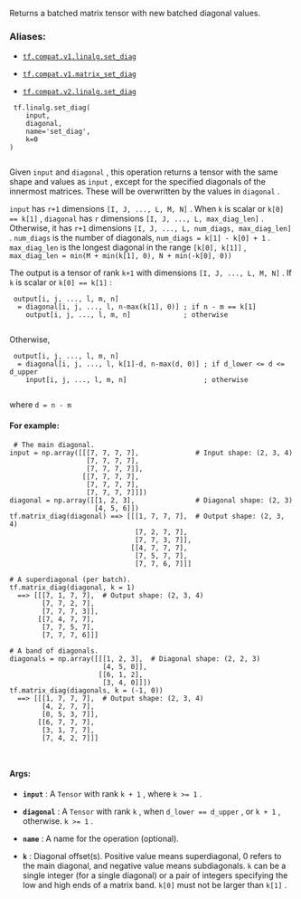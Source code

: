 Returns a batched matrix tensor with new batched diagonal values.



### Aliases:

- [ `tf.compat.v1.linalg.set_diag` ](/api_docs/python/tf/linalg/set_diag)

- [ `tf.compat.v1.matrix_set_diag` ](/api_docs/python/tf/linalg/set_diag)

- [ `tf.compat.v2.linalg.set_diag` ](/api_docs/python/tf/linalg/set_diag)



```
 tf.linalg.set_diag(
    input,
    diagonal,
    name='set_diag',
    k=0
)
 
```

Given  `input`  and  `diagonal` , this operation returns a tensor with the
same shape and values as  `input` , except for the specified diagonals of the
innermost matrices. These will be overwritten by the values in  `diagonal` .

 `input`  has  `r+1`  dimensions  `[I, J, ..., L, M, N]` . When  `k`  is scalar or
 `k[0] == k[1]` ,  `diagonal`  has  `r`  dimensions  `[I, J, ..., L, max_diag_len]` .
Otherwise, it has  `r+1`  dimensions  `[I, J, ..., L, num_diags, max_diag_len]` .
 `num_diags`  is the number of diagonals,  `num_diags = k[1] - k[0] + 1` .
 `max_diag_len`  is the longest diagonal in the range  `[k[0], k[1]]` ,
 `max_diag_len = min(M + min(k[1], 0), N + min(-k[0], 0))` 

The output is a tensor of rank  `k+1`  with dimensions  `[I, J, ..., L, M, N]` .
If  `k`  is scalar or  `k[0] == k[1]` :



```
 output[i, j, ..., l, m, n]
  = diagonal[i, j, ..., l, n-max(k[1], 0)] ; if n - m == k[1]
    output[i, j, ..., l, m, n]             ; otherwise
 
```

Otherwise,



```
 output[i, j, ..., l, m, n]
  = diagonal[i, j, ..., l, k[1]-d, n-max(d, 0)] ; if d_lower <= d <= d_upper
    input[i, j, ..., l, m, n]                   ; otherwise
 
```

where  `d = n - m` 



#### For example:


```
 # The main diagonal.
input = np.array([[[7, 7, 7, 7],              # Input shape: (2, 3, 4)
                   [7, 7, 7, 7],
                   [7, 7, 7, 7]],
                  [[7, 7, 7, 7],
                   [7, 7, 7, 7],
                   [7, 7, 7, 7]]])
diagonal = np.array([[1, 2, 3],               # Diagonal shape: (2, 3)
                     [4, 5, 6]])
tf.matrix_diag(diagonal) ==> [[[1, 7, 7, 7],  # Output shape: (2, 3, 4)
                               [7, 2, 7, 7],
                               [7, 7, 3, 7]],
                              [[4, 7, 7, 7],
                               [7, 5, 7, 7],
                               [7, 7, 6, 7]]]

# A superdiagonal (per batch).
tf.matrix_diag(diagonal, k = 1)
  ==> [[[7, 1, 7, 7],  # Output shape: (2, 3, 4)
        [7, 7, 2, 7],
        [7, 7, 7, 3]],
       [[7, 4, 7, 7],
        [7, 7, 5, 7],
        [7, 7, 7, 6]]]

# A band of diagonals.
diagonals = np.array([[[1, 2, 3],  # Diagonal shape: (2, 2, 3)
                       [4, 5, 0]],
                      [[6, 1, 2],
                       [3, 4, 0]]])
tf.matrix_diag(diagonals, k = (-1, 0))
  ==> [[[1, 7, 7, 7],  # Output shape: (2, 3, 4)
        [4, 2, 7, 7],
        [0, 5, 3, 7]],
       [[6, 7, 7, 7],
        [3, 1, 7, 7],
        [7, 4, 2, 7]]]

 
```



#### Args:

- **`input`** : A  `Tensor`  with rank  `k + 1` , where  `k >= 1` .

- **`diagonal`** :  A  `Tensor`  with rank  `k` , when  `d_lower == d_upper` , or  `k + 1` ,
otherwise.  `k >= 1` .

- **`name`** : A name for the operation (optional).

- **`k`** : Diagonal offset(s). Positive value means superdiagonal, 0 refers to the
main diagonal, and negative value means subdiagonals.  `k`  can be a single
integer (for a single diagonal) or a pair of integers specifying the low
and high ends of a matrix band.  `k[0]`  must not be larger than  `k[1]` .

